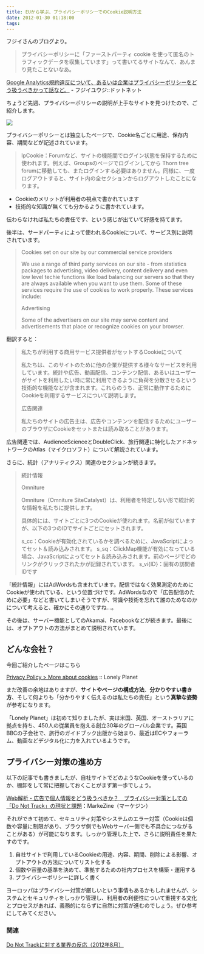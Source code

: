 ```yaml
---
title: EUから学ぶ、プライバシーポリシーでのCookie説明方法
date: 2012-01-30 01:18:00
tags:
---
```


フジイさんのブログより。

> プライバシーポリシーに「ファーストパーティ cookie を使って匿名のトラフィックデータを収集しています」って書いてるサイトなんて、あんまり見たことないなあ。

[Google Analytics規約違反について、あるいは企業はプライバシーポリシーをどう扱うべきかって話など。](http://fujii-yuji.net/2012/01/google-analytics.html) - フジイユウジ::ドットネット

ちょうど先週、プライバシーポリシーの説明が上手なサイトを見つけたので、ご紹介します。
<!-- more -->

![](/images/privacy-policy-about-cookie.png)

プライバシーポリシーとは独立したページで、Cookie名ごとに用途、保存内容、期間などが記述されています。

> lpCookie：Forumなど、サイトの機能間でログイン状態を保持するために使われます。例えば、Groupsのページでログインしてから Thorn tree forumに移動しても、またログインする必要はありません。同様に、一度ログアウトすると、サイト内の全セクションからログアウトしたことになります。

* Cookieのメリットが利用者の視点で書かれています
* 技術的な知識が無くても分かるように書かれています。

伝わらなければ私たちの責任です、という感じが出ていて好感を持てます。

後半は、サードパーティによって使われるCookieについて、サービス別に説明されています。

> Cookies set on our site by our commercial service providers
> 
> We use a range of third party services on our site - from statistics packages to advertising, video delivery, content delivery and even low level techie functions like load balancing our servers so that they are always available when you want to use them. Some of these services require the use of cookies to work properly. These services include:
> 
> Advertising
> 
> Some of the advertisers on our site may serve content and advertisements that place or recognize cookies on your browser.

翻訳すると：

> 私たちが利用する商用サービス提供者がセットするCookieについて
> 
> 私たちは、このサイトのために他の企業が提供する様々なサービスを利用しています。統計や広告、動画配信、コンテンツ配信、あるいはユーザーがサイトを利用したい時に常に利用できるように負荷を分散させるという技術的な機能などが含まれます。これらのうち、正常に動作するためにCookieを利用するサービスについて説明します。
> 
> 広告関連
> 
> 私たちのサイトの広告主は、広告やコンテンツを配信するためにユーザーのブラウザにCookieをセットまたは読み取ることがあります。

広告関連では、AudienceScienceとDoubleClick、旅行関連に特化したアドネットワークのAtlas（マイクロソフト）について解説されています。

さらに、統計（アナリティクス）関連のセクションが続きます。

> 統計情報
> 
> Omniture
> 
> Omniture（Omniture SiteCatalyst）は、利用者を特定しない形で統計的な情報を私たちに提供します。
> 
> 具体的には、サイトごとに3つのCookieが使われます。名前が似ていますが、以下の3つのIDでサイトごとにセットされます。
> 
> s_cc：Cookieが有効化されているかを調べるために、JavaScriptによってセット＆読み込みされます。
> s_sq：ClickMap機能が有効になっている場合、JavaScriptによってセット＆読み込みされます。前のページでどのリンクがクリックされたかが記録されています。
> s_vi{ID}：固有の訪問者IDです

「統計情報」にはAdWordsも含まれています。配信ではなく効果測定のためにCookieが使われている、という位置づけです。AdWordsなので「広告配信のために必要」などと書いてしまいそうですが、常識や技術を忘れて誰のためなのかについて考えると、確かにその通りですね...。

その後は、サーバー機能としてのAkamai、Facebookなどが続きます。最後には、オプトアウトの方法がまとめて説明されています。

## どんな会社？

今回ご紹介したページはこちら

[Privacy Policy > More about cookies](https://www.lonelyplanet.com/legal/cookies/) :: Lonely Planet

まだ改善の余地はありますが、**サイトやページの構成方法**、**分かりやすい書き方**、そして何よりも「分かりやすく伝えるのは私たちの責任」という**真摯な姿勢**が参考になります。

「Lonely Planet」は初めて知りましたが、実は米国、英国、オーストラリアに拠点を持ち、450人の従業員を抱える創立30年のグローバル企業です。英国BBCの子会社で、旅行のガイドブック出版から始まり、最近はECやフォーラム、動画などデジタル化に力を入れているようです。

## プライバシー対策の進め方

以下の記事でも書きましたが、自社サイトでどのようなCookieを使っているのか、棚卸をして常に把握しておくことがまず第一歩でしょう。

[Web解析・広告で個人情報をどう扱うべきか？　プライバシー対策としての「Do Not Track」の現状と課題](https://markezine.jp/article/detail/14697)：MarkeZine（マーケジン）

それができて初めて、セキュリティ対策やシステムのエラー対策（Cookieは個数や容量に制限があり、ブラウザ側でもWebサーバー側でも不具合につながることがある）が可能になります。しっかり管理した上で、さらに説明責任を果たすのです。

1. 自社サイトで利用しているCookieの用途、内容、期間、削除による影響、オプトアウトの方法についてリスト化する
2. 個数や容量の基準を決めて、準拠するための社内プロセスを構築・運用する
3. プライバシーポリシーに詳しく書く

ヨーロッパはプライバシー対策が厳しいという事情もあるかもしれませんが、システムとセキュリティをしっかり管理し、利用者の利便性について重視する文化とプロセスがあれば、義務的にならずに自然に対策が進むのでしょう。ぜひ参考にしてみてください。

### 関連

[Do Not Trackに対する業界の反応（2012年8月）](../do-not-track-and-analytics/)
